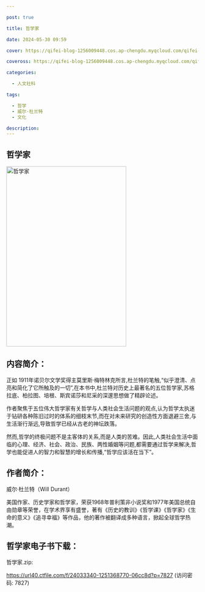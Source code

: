 ```yaml
---

post: true

title: 哲学家

date: 2024-05-30 09:59

cover: https://qifei-blog-1256009448.cos.ap-chengdu.myqcloud.com/qifei-blog/64be3e5e1ddac507cc4137c4.jpg

coveross: https://qifei-blog-1256009448.cos.ap-chengdu.myqcloud.com/qifei-blog/64be3e5e1ddac507cc4137c4.jpg

categories:

  - 人文社科

tags:

  - 哲学
  - 威尔·杜兰特
  - 文化

description:
---
```


## 哲学家

<img alt="哲学家" class="aligncenter loaded" data-was-processed="true" decoding="async" fetchpriority="high" height="471" src="https://qifei-blog-1256009448.cos.ap-chengdu.myqcloud.com/qifei-blog/64be3e5e1ddac507cc4137c4.jpg" style="cursor: zoom-in;" width="314"/>

## 内容简介：

正如 1911年诺贝尔文学奖得主莫里斯·梅特林克所言,杜兰特的笔触,“似乎澄清、点亮和简化了它所触及的一切”,在本书中,杜兰特对历史上最著名的五位哲学家,苏格拉底、柏拉图、培根、斯宾诺莎和尼采的深邃思想做了精辟论述。

作者聚焦于五位伟大哲学家有关哲学与人类社会生活问题的观点,认为哲学太执迷于钻研各种陈旧过时的体系的细枝末节,而在对未来研究的创造性方面退避三舍,与生活渐行渐远,导致哲学已经从古老的神坛跌落。

然而,哲学的终极问题不是主客体的关系,而是人类的苦难。因此,人类社会生活中面临的心理、经济、社会、政治、民族、两性婚姻等问题,都需要通过哲学来解决,哲学也能促进人的智力和智慧的增长和传播,“哲学应该活在当下”。

## 作者简介：

威尔·杜兰特（Will Durant）

美国作家、历史学家和哲学家，荣获1968年普利策非小说奖和1977年美国总统自由勋章等荣誉，在学术界享有盛誉，著有《历史的教训》《哲学课》《哲学家》《生命的意义》《追寻幸福》等作品，他的著作被翻译成多种语言，掀起全球哲学热潮。

## 哲学家电子书下载：

哲学家.zip: 

https://url40.ctfile.com/f/24033340-1251368770-06cc8d?p=7827 (访问密码: 7827)
